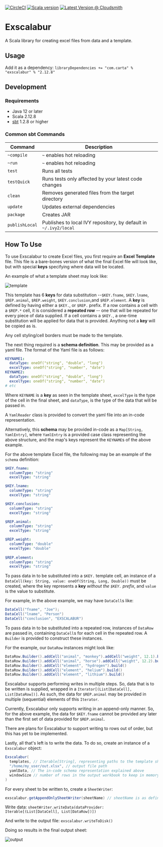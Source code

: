 [![CircleCI](https://circleci.com/gh/carta/exscalabur/tree/master.svg?style=svg&circle-token=a8e8f68d2e70a177a3298140e5ec935710f651c7)](https://circleci.com/gh/carta/exscalabur/tree/master)
[![Scala version](https://img.shields.io/badge/scala-2.12.8-brightgreen.svg)](https://www.scala-lang.org/download/2.12.8.html)
[![Latest Version @ Cloudsmith](https://api-prd.cloudsmith.io/badges/version/carta/maven-releases/maven/exscalabur_2.12/latest/xg=com.carta/?render=true&badge_token=gAAAAABePJwL9tZMOa6DrXC6N_iGkYROA2I1jTSwarIRvAuhy7O34Tt742-doost6rUHEs5WR2PqRoxjGCihc1v0mCeHIeVY_hSi6-wyPttrjUAFaGPmXMU%3D)](https://cloudsmith.io/~carta/repos/maven-releases/packages/detail/maven/exscalabur_2.12/latest/xg=com.carta/)

# Exscalabur

A Scala library for creating excel files from data and a template.

## Usage

Add it as a dependency:
`libraryDependencies += "com.carta" % "exscalabur" % "2.12.8"`

## Development

### Requirements

- Java 12 or later
- Scala 2.12.8
- [sbt](https://www.scala-sbt.org/1.x/docs/Setup.html) 1.2.8 or higher

### Common sbt Commands

| Command     | Description                                          |
| ----------- | ---------------------------------------------------- |
| `~compile`  | `~` enables hot reloading                            |
| `~run`      | `~` enables hot reloading                            |
| `test`      | Runs all tests                                       |
| `testQuick` | Runs tests only affected by your latest code changes |
| `clean`     | Removes generated files from the target directory    |
| `update`    | Updates external dependencies                        |
| `package`   | Creates JAR                                          |
| `publishLocal` | Publishes to local IVY repository, by default in `~/.ivy2/local`

## How To Use

To use Exscalabur to create Excel files, you first require an __Excel Template__ file. This file is a bare-bones version of what the final Excel file will look like, but with special __keys__ specifying where data will be located.

An example of what a template sheet may look like:

![template](/Users/katiedsouza/Developer/exscalabur/.readme_resources/template.png)

This template has 6 **keys** for data substitution --`$KEY.fname`, `$KEY.lname`, `$REP.animal`, `$REP.weight`, `$KEY.conclusion`,and `$REP.element`.  A **key** is defined by having either a `$KEY.`, or `$REP.` prefix. If a row contains a cell with a `$REP.*` cell, it is considered a __repeated row__ -- one that will be repeated for every piece of data supplied. If a cell contains a `$KEY.`, a one-time substitution will be applied for data that is provided. Anything not a __key__ will be copied as is. 

Any cell styling/cell borders must be made to the template.

The next thing required is a __schema definition__. This may be provided as a yaml file. The format of the Yaml file is as follows:

```yaml
KEYNAME1:
  dataType: oneOf("string", "double", "long")
  excelType: oneOf("string", "number", "date")
KEYNAME2:
  dataType: oneOf("string", "double", "long")
  excelType: oneOf("string", "number", "date")  
# etc
```

Where `KEYNAME` is a **key** as seen in the template sheet, `excelType` is the type of the cell in the final sheet, and `dataType`, is the type of the data that will be passed in.

A  `YamlReader` class is provided to convert the yaml file into an in-code representation. 

Alternatively, this **schema** may be provided in-code as a `Map[String, YamlEntry]`, where `YamlEntry` is a provided case class representing the above structure, and the map's keys represent the `KEYNAME`s of the above example.

For the above template Excel file, the following may be an example of the `schema` definition:

```yaml
$KEY.fname:
  columnType: "string"
  excelType: "string"

$KEY.lname:
  columnType: "string"
  excelType: "string"

$KEY.conclusion:
  columnType: "string"
  excelType: "string"

$REP.animal:
  columnType: "string"
  excelType: "string"

$REP.weight:
  columnType: "double"
  excelType: "double"
  
$REP.element:
  columnType: "string"
  excelType: "string"
```

To pass data in to be substituted into a `$KEY.` template cell, an instance of a `DataCell(key: String, value: oneOf(String, Long, Double))` must be created, where the key represents a __key__ _without the `$KEY.` prefix_, and `value` is the value to substitute.

For example, in the above example, we may have `DataCell`s like:

```Scala
DataCell("fname", "Joe");
DataCell("lname", "Person")
DataCell("conclusion", "EXSCALABUR")
```

To pass data in to be substituted into a repeated row, instances of `DataRow` are passed in, containing `DataCell`s for each cell in the repeated row. A `Builder` is provided to construct these instances.

For the example, our `DataRow` instances might look like:

```scala
DataRow.Builder().addCell("animal", "monkey").addCell("weight", 12.1).build()
DataRow.Builder().addCell("animal", "horse").addCell("weight", 12.2).build()
DataRow.Builder().addCell("element", "hydrogen").build()
DataRow.Builder().addCell("element", "helium").build()
DataRow.Builder().addCell("element", "lithium").build()
```

Exscalabur supports performing writes in multiple steps. So, data that is to be written is supplied, wrapped in a `Iterator[(List[DataCell], List[DataRow])]`. As such, the data for `$REP.animal` may be provided in multiple (sequential) elements of this `Iterator`.

Currently, Exscalabur only supports writing in an append-only manner. So, for the above example, the data for `$KEY.fname` cannot be provided any later than the first set of data provided  for `$REP.animal`.

There are plans for Exscalabur to support writing to rows out of order, but this has yet to be implemented.

Lastly, all that's left is to write the data. To do so, create an instance of a `Exscalabur` object:

```scala
Exscalabur(
  templates, // Iterable[String], representing paths to the template sheets
  "/home/my_user/out.xlsx", // output file path
  yamlData, // The in-code schema representation explained above
  windowSize // number of rows in the output workbook to keep in memory at a time
)
```

For every sheet to be written to, create a `SheetWriter`: 

```scala
exscalabur.getAppendOnlySheetWriter(sheetName) // sheetName is as defined in the template sheet.
```

Write data: `sheetWriter.writeData(dataProvider: Iterable[(List[DataCell], List[DataRow])])`

And write to the output file: `exscalabur.writeToDisk()`

Doing so results in the final output sheet:

![output](/Users/katiedsouza/Developer/exscalabur/.readme_resources/output.png)